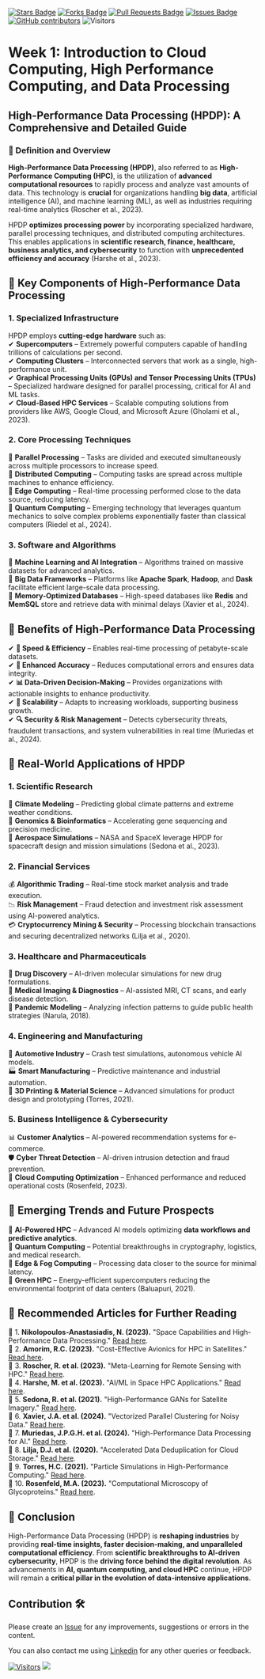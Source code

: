 <a href="https://github.com/drshahizan/HPDP/stargazers"><img src="https://img.shields.io/github/stars/drshahizan/HPDP" alt="Stars Badge"/></a>
<a href="https://github.com/drshahizan/HPDP/network/members"><img src="https://img.shields.io/github/forks/drshahizan/HPDP" alt="Forks Badge"/></a>
<a href="https://github.com/drshahizan/HPDP/pulls"><img src="https://img.shields.io/github/issues-pr/drshahizan/HPDP" alt="Pull Requests Badge"/></a>
<a href="https://github.com/drshahizan/HPDP/issues"><img src="https://img.shields.io/github/issues/drshahizan/HPDP" alt="Issues Badge"/></a>
<a href="https://github.com/drshahizan/HPDP/graphs/contributors"><img alt="GitHub contributors" src="https://img.shields.io/github/contributors/drshahizan/Python_Tutorial?color=2b9348"></a>
![Visitors](https://api.visitorbadge.io/api/visitors?path=https%3A%2F%2Fgithub.com%2Fdrshahizan%2FHPDP&labelColor=%23d9e3f0&countColor=%23697689&style=flat)

# Week 1: Introduction to Cloud Computing, High Performance Computing, and Data Processing

## **High-Performance Data Processing (HPDP): A Comprehensive and Detailed Guide**

### **🔹 Definition and Overview**
**High-Performance Data Processing (HPDP)**, also referred to as **High-Performance Computing (HPC)**, is the utilization of **advanced computational resources** to rapidly process and analyze vast amounts of data. This technology is **crucial** for organizations handling **big data**, artificial intelligence (AI), and machine learning (ML), as well as industries requiring real-time analytics (Roscher et al., 2023). 

HPDP **optimizes processing power** by incorporating specialized hardware, parallel processing techniques, and distributed computing architectures. This enables applications in **scientific research, finance, healthcare, business analytics, and cybersecurity** to function with **unprecedented efficiency and accuracy** (Harshe et al., 2023).

## **🔹 Key Components of High-Performance Data Processing**

### **1. Specialized Infrastructure**
HPDP employs **cutting-edge hardware** such as:  
✔ **Supercomputers** – Extremely powerful computers capable of handling trillions of calculations per second.  
✔ **Computing Clusters** – Interconnected servers that work as a single, high-performance unit.  
✔ **Graphical Processing Units (GPUs) and Tensor Processing Units (TPUs)** – Specialized hardware designed for parallel processing, critical for AI and ML tasks.  
✔ **Cloud-Based HPC Services** – Scalable computing solutions from providers like AWS, Google Cloud, and Microsoft Azure (Gholami et al., 2023).

### **2. Core Processing Techniques**
🔹 **Parallel Processing** – Tasks are divided and executed simultaneously across multiple processors to increase speed.  
🔹 **Distributed Computing** – Computing tasks are spread across multiple machines to enhance efficiency.  
🔹 **Edge Computing** – Real-time processing performed close to the data source, reducing latency.  
🔹 **Quantum Computing** – Emerging technology that leverages quantum mechanics to solve complex problems exponentially faster than classical computers (Riedel et al., 2024).

### **3. Software and Algorithms**
🔹 **Machine Learning and AI Integration** – Algorithms trained on massive datasets for advanced analytics.  
🔹 **Big Data Frameworks** – Platforms like **Apache Spark**, **Hadoop**, and **Dask** facilitate efficient large-scale data processing.  
🔹 **Memory-Optimized Databases** – High-speed databases like **Redis** and **MemSQL** store and retrieve data with minimal delays (Xavier et al., 2024).

## **🔹 Benefits of High-Performance Data Processing**
✔ **🚀 Speed & Efficiency** – Enables real-time processing of petabyte-scale datasets.  
✔ **🎯 Enhanced Accuracy** – Reduces computational errors and ensures data integrity.  
✔ **📊 Data-Driven Decision-Making** – Provides organizations with actionable insights to enhance productivity.  
✔ **🔄 Scalability** – Adapts to increasing workloads, supporting business growth.  
✔ **🔍 Security & Risk Management** – Detects cybersecurity threats, fraudulent transactions, and system vulnerabilities in real time (Muriedas et al., 2024).

## **🔹 Real-World Applications of HPDP**

### **1. Scientific Research**
🔬 **Climate Modeling** – Predicting global climate patterns and extreme weather conditions.  
🧬 **Genomics & Bioinformatics** – Accelerating gene sequencing and precision medicine.  
🚀 **Aerospace Simulations** – NASA and SpaceX leverage HPDP for spacecraft design and mission simulations (Sedona et al., 2023).

### **2. Financial Services**
💰 **Algorithmic Trading** – Real-time stock market analysis and trade execution.  
📉 **Risk Management** – Fraud detection and investment risk assessment using AI-powered analytics.  
💳 **Cryptocurrency Mining & Security** – Processing blockchain transactions and securing decentralized networks (Lilja et al., 2020).

### **3. Healthcare and Pharmaceuticals**
🧪 **Drug Discovery** – AI-driven molecular simulations for new drug formulations.  
🏥 **Medical Imaging & Diagnostics** – AI-assisted MRI, CT scans, and early disease detection.  
💉 **Pandemic Modeling** – Analyzing infection patterns to guide public health strategies (Narula, 2018).

### **4. Engineering and Manufacturing**
🚗 **Automotive Industry** – Crash test simulations, autonomous vehicle AI models.  
🏭 **Smart Manufacturing** – Predictive maintenance and industrial automation.  
🔧 **3D Printing & Material Science** – Advanced simulations for product design and prototyping (Torres, 2021).

### **5. Business Intelligence & Cybersecurity**
📊 **Customer Analytics** – AI-powered recommendation systems for e-commerce.  
🛡 **Cyber Threat Detection** – AI-driven intrusion detection and fraud prevention.  
📡 **Cloud Computing Optimization** – Enhanced performance and reduced operational costs (Rosenfeld, 2023).

## **🔹 Emerging Trends and Future Prospects**
📌 **AI-Powered HPC** – Advanced AI models optimizing **data workflows and predictive analytics**.  
📌 **Quantum Computing** – Potential breakthroughs in cryptography, logistics, and medical research.  
📌 **Edge & Fog Computing** – Processing data closer to the source for minimal latency.  
📌 **Green HPC** – Energy-efficient supercomputers reducing the environmental footprint of data centers (Baluapuri, 2021).

## **🔹 Recommended Articles for Further Reading**
📖 1. **Nikolopoulos-Anastasiadis, N. (2023).** "Space Capabilities and High-Performance Data Processing." [Read here](https://pergamos.lib.uoa.gr/uoa/dl/object/3359904/file.pdf).  
📖 2. **Amorim, R.C. (2023).** "Cost-Effective Avionics for HPC in Satellites." [Read here](https://repository.tudelft.nl/file/File_7a3768f3-5f7a-4514-8eaf-5661fed732f6).  
📖 3. **Roscher, R. et al. (2023).** "Meta-Learning for Remote Sensing with HPC." [Read here](https://www.techrxiv.org/doi/full/10.36227/techrxiv.22788866).  
📖 4. **Harshe, M. et al. (2023).** "AI/ML in Space HPC Applications." [Read here](https://ieeexplore.ieee.org/abstract/document/10396347/).  
📖 5. **Sedona, R. et al. (2021).** "High-Performance GANs for Satellite Imagery." [Read here](https://ieeexplore.ieee.org/abstract/document/9548804/).  
📖 6. **Xavier, J.A. et al. (2024).** "Vectorized Parallel Clustering for Noisy Data." [Read here](https://ieeexplore.ieee.org/abstract/document/10769413/).  
📖 7. **Muriedas, J.P.G.H. et al. (2024).** "High-Performance Data Processing for AI." [Read here](https://www.techrxiv.org/doi/full/10.36227/techrxiv.171085046.60925150).  
📖 8. **Lilja, D.J. et al. (2020).** "Accelerated Data Deduplication for Cloud Storage." [Read here](https://ieeexplore.ieee.org/abstract/document/9283601/).  
📖 9. **Torres, H.C. (2021).** "Particle Simulations in High-Performance Computing." [Read here](https://search.proquest.com/openview/d57f78740d63f2ebc6a9c8ce662e82f3/1?pq-origsite=gscholar&cbl=18750).  
📖 10. **Rosenfeld, M.A. (2023).** "Computational Microscopy of Glycoproteins." [Read here](https://search.proquest.com/openview/be5b866694d81916bd5605d5d986e88e/1?pq-origsite=gscholar&cbl=18750).  

## **🔹 Conclusion**
High-Performance Data Processing (HPDP) is **reshaping industries** by providing **real-time insights, faster decision-making, and unparalleled computational efficiency**. From **scientific breakthroughs to AI-driven cybersecurity**, HPDP is the **driving force behind the digital revolution**. As advancements in **AI, quantum computing, and cloud HPC** continue, HPDP will remain a **critical pillar in the evolution of data-intensive applications**.

## Contribution 🛠️
Please create an [Issue](https://github.com/drshahizan/HPDP/issues) for any improvements, suggestions or errors in the content.

You can also contact me using [Linkedin](https://www.linkedin.com/in/drshahizan/) for any other queries or feedback.

[![Visitors](https://api.visitorbadge.io/api/visitors?path=https%3A%2F%2Fgithub.com%2Fdrshahizan&labelColor=%23697689&countColor=%23555555&style=plastic)](https://visitorbadge.io/status?path=https%3A%2F%2Fgithub.com%2Fdrshahizan)
![](https://hit.yhype.me/github/profile?user_id=81284918)

